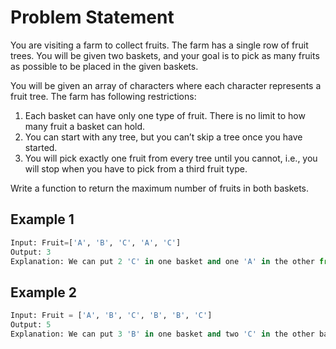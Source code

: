# Problem Statement

You are visiting a farm to collect fruits. The farm has a single row of fruit
trees. You will be given two baskets, and your goal is to pick as many fruits as
possible to be placed in the given baskets.

You will be given an array of characters where each character represents a fruit
tree. The farm has following restrictions:

1. Each basket can have only one type of fruit. There is no limit to how many
fruit a basket can hold.
2. You can start with any tree, but you can’t skip a tree once you have started.
3. You will pick exactly one fruit from every tree until you cannot, i.e., you
   will stop when you have to pick from a third fruit type.

Write a function to return the maximum number of fruits in both baskets.

## Example 1

```python
Input: Fruit=['A', 'B', 'C', 'A', 'C']
Output: 3
Explanation: We can put 2 'C' in one basket and one 'A' in the other from the subarray ['C', 'A', 'C']
```

## Example 2

```python
Input: Fruit = ['A', 'B', 'C', 'B', 'B', 'C']
Output: 5
Explanation: We can put 3 'B' in one basket and two 'C' in the other basket. This can be done if we start with the second letter: ['B', 'C', 'B', 'B', 'C']
```
